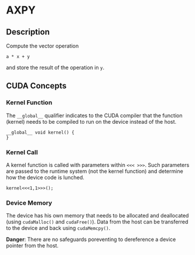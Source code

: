 # AXPY

## Description

Compute the vector operation
```text
a * x + y
```
and store the result of the operation in `y`.

## CUDA Concepts

### Kernel Function

The `__global__` qualifier indicates to the CUDA compiler that the function (kernel) needs to be compiled to run on the device instead of the host.

```cuda
__global__ void kernel() {
}
```

### Kernel Call

A kernel function is called with parameters within `<<< >>>`. Such parameters are passed to the runtime system (not the kernel function) and determine how the device code is lunched.

```cuda
kernel<<<1,1>>>();
```

### Device Memory

The device has his own memory that needs to be allocated and deallocated (using `cudaMalloc()` and `cudaFree()`). Data from the host can be transferred to the device and back using `cudaMemcpy()`.

**Danger**: There are no safeguards poreventing to dereference a device pointer from the host.

